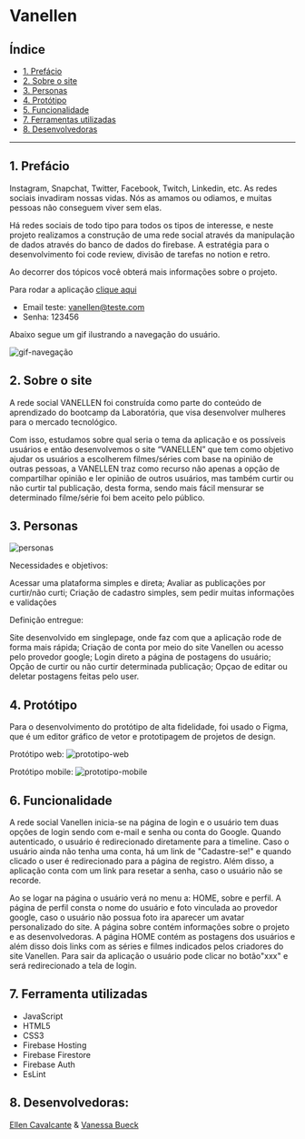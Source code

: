 # Vanellen

## Índice

* [1. Prefácio](#1-prefácio)
* [2. Sobre o site](#2-sobre-o-site)
* [3. Personas](#3-personas)
* [4. Protótipo](#4-protótipo)
* [5. Funcionalidade](#6-funcionalidade)
* [7. Ferramentas utilizadas](#7-ferramentas-utilizadas)
* [8. Desenvolvedoras](#8-desenvolvedoras)


***

## 1. Prefácio

Instagram, Snapchat, Twitter, Facebook, Twitch, Linkedin, etc. As redes sociais
invadiram nossas vidas. Nós as amamos ou odiamos, e muitas pessoas não conseguem
viver sem elas.

Há redes sociais de todo tipo para todos os tipos de interesse, e neste projeto realizamos a construção de uma rede social através da manipulação de dados através do banco de dados do firebase.
A estratégia para o desenvolvimento foi code review, divisão de tarefas no notion e retro.

Ao decorrer dos tópicos você obterá mais informações sobre o projeto.

Para rodar a aplicação [clique aqui](https://ellencavalcantebrito.github.io/SAP008-social-network/)
- Email teste: vanellen@teste.com
- Senha: 123456

Abaixo segue um gif ilustrando a navegação do usuário.

<img src="https://github.com/EllenCavalcanteBrito/SAP008-social-network/blob/Feature-Ellen/src/img/navegacao-vanellen.gif%20(1).gif" alt="gif-navegação">

## 2. Sobre o site

A rede social VANELLEN foi construída como parte do conteúdo de aprendizado do bootcamp da Laboratória, que visa desenvolver mulheres para o mercado tecnológico.

Com isso, estudamos sobre qual seria o tema da aplicação e os possíveis usuários e então desenvolvemos o site “VANELLEN” que tem como objetivo ajudar os usuários a escolherem filmes/séries com base na opinião de outras pessoas, a VANELLEN traz como recurso não apenas a opção de compartilhar opinião e ler opinião de outros usuários, mas também curtir ou não curtir tal publicação, desta forma, sendo mais fácil mensurar se determinado filme/série foi bem aceito pelo público.

## 3. Personas

<img src="https://github.com/EllenCavalcanteBrito/SAP008-social-network/blob/Feature-Ellen/src/img/Usu%C3%A1rios.png" alt="personas">

Necessidades e objetivos:

Acessar uma plataforma simples e direta;
Avaliar as publicações por curtir/não curti;
Criação de cadastro simples, sem pedir muitas informações e validações

Definição entregue:

Site desenvolvido em singlepage, onde faz com que a aplicação rode de forma mais rápida;
Criação de conta por meio do site Vanellen ou acesso pelo provedor google;
Login direto a página de postagens do usuário;
Opção de curtir ou não curtir determinada publicação;
Opçao de editar ou deletar postagens feitas pelo user.

## 4. Protótipo

Para o desenvolvimento do protótipo de alta fidelidade, foi usado o Figma, que é um editor gráfico de vetor e prototipagem de projetos de design.

Protótipo web:
<img src="https://github.com/EllenCavalcanteBrito/SAP008-social-network/blob/feature-Vanessa/src/img/prototipo-web.jpg" alt="prototipo-web">

Protótipo mobile:
<img src="https://github.com/EllenCavalcanteBrito/SAP008-social-network/blob/feature-Vanessa/src/img/prototipo-mobile.jpg" alt="prototipo-mobile">


## 6. Funcionalidade

A rede social Vanellen inicia-se na página de login e o usuário tem duas opções de login sendo com e-mail e senha ou conta do Google. Quando autenticado, o usuário é redirecionado diretamente para a timeline. 
Caso o usuário ainda não tenha uma conta, há um link de "Cadastre-se!" e quando clicado o user é redirecionado para a página de registro.
Além disso, a aplicação conta com um link para resetar a senha, caso o usuário não se recorde.

Ao se logar na página o usuário verá no menu a: HOME, sobre e perfil.
A página de perfil consta o nome do usuário e foto vinculada ao provedor google, caso o usuário não possua foto ira aparecer um avatar personalizado do site.
A página sobre contém informações sobre o projeto e as desenvolvedoras.
A página HOME contém as postagens dos usuários e além disso dois links com as séries e filmes indicados pelos criadores do site Vanellen.
Para sair da aplicação o usuário pode clicar no botão"xxx" e será redirecionado a tela de login.

## 7. Ferramenta utilizadas

- JavaScript
- HTML5
- CSS3
- Firebase Hosting
- Firebase Firestore
- Firebase Auth
- EsLint

## 8. Desenvolvedoras:

[Ellen Cavalcante](https://www.linkedin.com/in/ellencavalcantebrito/) &
[Vanessa Bueck](https://www.linkedin.com/in/vanessa-bueck/)